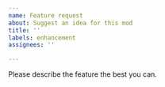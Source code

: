 ```yaml
---
name: Feature request
about: Suggest an idea for this mod
title: ''
labels: enhancement
assignees: ''

---
```


Please describe the feature the best you can.
